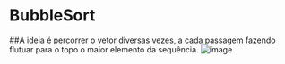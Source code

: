 # BubbleSort
##A ideia é percorrer o vetor diversas vezes, a cada passagem fazendo flutuar para o topo o maior elemento da sequência.
![image](https://user-images.githubusercontent.com/91507393/184999596-8a106c1f-db72-4c07-8553-3c612850e9b9.png)
